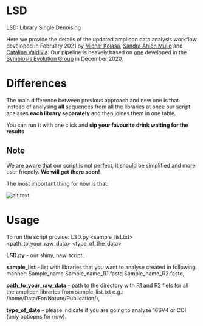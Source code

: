 # LSD
LSD: Library Single Denoising


Here we provide the details of the updated amplicon data analysis workflow developed in February 2021 by [Michał Kolasa](https://symbio.eko.uj.edu.pl/staff/michal-kolasa), [Sandra Ahlén Mulio](https://symbio.eko.uj.edu.pl/phd-students/sandra-ahlen-mulio) and [Catalina Valdivia](https://symbio.eko.uj.edu.pl/phd-students/catalina-valdivia). Our pipeline is heavely based on [one](https://github.com/symPiotr/amplicon_analysis_pipeline/blob/main/COI_and_16S_rRNA_amplicon_bioinformatic_pipeline.md) developed in the [Symbiosis Evolution Group](https://symbio.eko.uj.edu.pl/en_GB/) in December 2020. 

# Differences
The main difference between previous approach and new one is that instead of analysing **all** sequences from all the libraries at once our script analases **each library separately** and then joines them in one table.

You can run it with one click and **sip your favourite drink waiting for the results**

## Note
We are aware that our script is not perfect, it should be simplified and more user friendly. **We will get there soon!**

The most important thing for now is that:



![alt text](https://media.makeameme.org/created/its-working-oyy433.jpg)


# Usage

To run the script provide:
LSD.py <sample_list.txt> <path_to_your_raw_data> <type_of_the_data>

**LSD.py** - our shiny, new script,

**sample_list** - list with libraries that you want to analyse created in following manner:
Sample_name Sample_name_R1.fastq Sample_name_R2.fastq,

**path_to_your_raw_data** - path to the directory with R1 and R2 fiels for all the amplicon libraries from sample_list.txt e.g.:
/home/Data/For/Nature/Publication/),

**type_of_date** - please indicate if you are going to analyse 16SV4 or COI (only optiopns for now).
